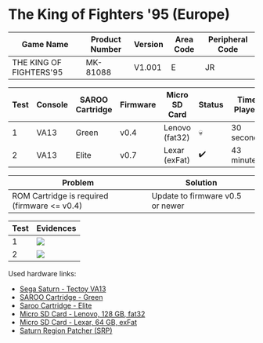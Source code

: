 # The King of Fighters '95 (Europe)

| Game Name               | Product Number | Version | Area Code | Peripheral Code |
| ----------------------- | -------------- | ------- | --------- | --------------- |
| THE KING OF FIGHTERS'95 | MK-81088       | V1.001  | E         | JR              |

| Test | Console | SAROO Cartridge | Firmware | Micro SD Card  | Status             | Time Played |
| ---- | ------- | --------------- | -------- | -------------- | ------------------ | ----------- |
| 1    | VA13    | Green           | v0.4     | Lenovo (fat32) | :skull:            | 30 seconds  |
| 2    | VA13    | Elite           | v0.7     | Lexar (exFat)  | :heavy_check_mark: | 43 minutes  |

| Problem                                      | Solution                         |
| -------------------------------------------- | -------------------------------- |
| ROM Cartridge is required (firmware <= v0.4) | Update to firmware v0.5 or newer |

| Test | Evidences                                                                                        |
| ---- | ------------------------------------------------------------------------------------------------ |
| 1    | [![](https://img.youtube.com/vi/0_yfxhKhcx0/0.jpg)](https://www.youtube.com/watch?v=0_yfxhKhcx0) |
| 2    | [![](https://img.youtube.com/vi/Wz9X3jMORL4/0.jpg)](https://www.youtube.com/watch?v=Wz9X3jMORL4) |

Used hardware links:

- [Sega Saturn - Tectoy VA13](../../../../Info/Consoles/VA13/README.md)
- [SAROO Cartridge - Green](../../../../Info/Cartridges/RetroGameParadiseStore/1.32F/README.md)
- [Saroo Cartridge - Elite](../../../../Info/Cartridges/GuangzhouSanStarOnlineShop/1.6/README.md)
- [Micro SD Card - Lenovo, 128 GB, fat32](../../../../Info/SdCards/Lenovo/128GB/fat32/README.md)
- [Micro SD Card - Lexar, 64 GB, exFat](../../../../Info/SdCards/Lexar/64GB/exfat/README.md)
- [Saturn Region Patcher (SRP)](https://segaxtreme.net/resources/saturn-region-patcher.81/download)
